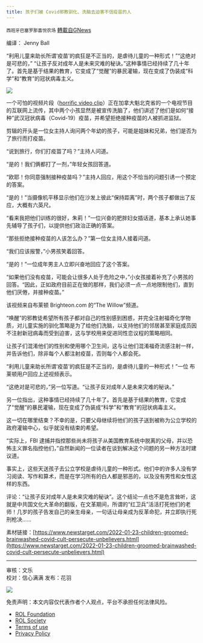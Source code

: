 ```yaml
---
title: 孩子们被 Covid邪教驯化、洗脑去迫害不信疫苗的人
---
```

`西班牙巴塞罗那喜悦农场` [轉載自GNews](https://gnews.org/zh-hans/1908052/)

编译： Jenny Ball

“利用儿童来助长所谓‘疫苗’的疯狂是不正当的，是虐待儿童的一种形式！”“这绝对是可悲的，” “让孩子反对成年人是未来灾难的秘诀。”这种事情已经持续了几十年了。首先是基于结果的教育，它变成了“觉醒”的暴民灌输，现在变成了伪装成“科学”和“教育”的冠状病毒主义。

![](https://assets.gnews.org/wp-content/uploads/2022/01/image-2077-edited.png)

一个可怕的视频片段（[horrific video clip](https://www.brighteon.com/11ac2693-aa3a-493f-96ca-5e5cd290ba91)）正在加拿大魁北克省的一个电视节目的互联网上流传，其中两个小孩显然是被宣传洗脑了，他们讲述了他们是如何“接种”武汉冠状病毒（Covid-19）疫苗，并希望拒绝接种疫苗的人被抓进监狱。

剪辑的开头是一位女主持人询问两个年幼的孩子，可能是姐妹和兄弟，他们是否为了旅行而打疫苗。

“说到旅行，你们打疫苗了吗？”主持人问道。

“是的！我们俩都打了一剂，”年轻女孩回答道。

“欧耶！你同意强制接种疫苗吗？”主持人回应，用这个不恰当的问题引诱一个预定的答案。

“是的！”当摄像机平移显示他们在沙发上彼此“保持距离”时，两个孩子都做出了反应，大概有六英尺。

“看来我把他们训练的很好，朱莉！”一位兴奋的肥胖妇女插话道，基本上承认她事先辅导了孩子们，以提供他们政治正确的答案。

“那些拒绝接种疫苗的人该怎么办？”第一位女主持人接着问道。

“我们应该报警，”小男孩笑着回答。

“是的！”一位成年男主人立即兴奋地回应了这个答案。

“如果他们没有疫苗，可能会让很多人处于危险之中，”小女孩接着补充了小男孩的回答。“因此，正如政府目前正在做的那样，我们必须一点一点地限制他们，直到他们厌倦，并接种疫苗。”

该视频来自布莱顿 Brighteon.com 的“The Willow”频道。

“唤醒”的邪教徒希望所有孩子都对自己的性别感到困惑，并完全注射福奇化学物质，对儿童实施的驯化策略是为了给他们洗脑，以支持他们的邻居甚至家庭成员因不注射新冠病毒而受到迫害，这与学校用来促进同性恋议程的策略相同。

让孩子们混淆他们的性别和使用哪个卫生间，这与让他们混淆福奇流感注射一样，并告诉他们，除非每个人都注射疫苗，否则每个人都会死。

“利用儿童来助长所谓‘疫苗’的疯狂是不正当的，是虐待儿童的一种形式！”一位 布莱顿用户回应上述视频表示。

“这绝对是可悲的，”另一位写道。“让孩子反对成年人是未来灾难的秘诀。”

另一位指出，这种事情已经持续了几十年了。首先是基于结果的教育，它变成了“觉醒”的暴民灌输，现在变成了伪装成“科学”和“教育”的冠状病毒主义。

这一切在哪里结束？不幸的是，只要父母继续将他们的孩子送到被称为公立学校的政府灌输中心，似乎就没有结束的希望。

“实际上，FBI 逮捕并指控那些尚未将孩子从美国教育系统中脱离的父母，并以恐怖主义罪名指控他们，”自然新闻的一位读者在谈到解决这个问题的另一种方法时建议道。

事实上，这些天送孩子去公立学校是虐待儿童的一种形式。他们中的许多人没有学习阅读、写作和算术，而是在学习所有的白人都是邪恶的，以及没有男性和女性这样的东西。

评论：“让孩子反对成年人是未来灾难的秘诀”。这个结论一点也不是危言耸听，这就是中共国文化大革命的翻版，在文革期间，所谓的“红卫兵”活活打死他们的老师！几岁的孩子告发自己的亲生母亲，一句话让母亲成为反革命犯，并立即执行死刑枪决……

素材链接：[https://www.newstarget.com/2022-01-23-children-groomed-brainwashed-covid-cult-persecute-unbelievers.html](https://www.newstarget.com/2022-01-23-children-groomed-brainwashed-covid-cult-persecute-unbelievers.html)

* * *

审核：文乐                 
校对：信心满满
发布：花羽

![](https://assets.gnews.org/wp-content/uploads/2022/01/GNEWS_CH.-1-3-4.jpeg)

 

免责声明：本文内容仅代表作者个人观点，平台不承担任何法律风险。

- [ROL Foundation](https://rolfoundation.org/)
- [ROL Society](https://rolsociety.org/)
- [Terms of use](https://gnews.org/terms-of-use-3/)
- [Privacy Policy](https://gnews.org/privacy-policy/)
